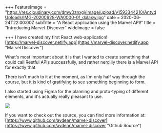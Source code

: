 +++
FeatureImage = "https://res.cloudinary.com/dmw0znxgj/image/upload/v1593344210/AntvdUploads/IMG-20200628-WA0000-01_dxlaxw.jpg"
date = 2020-06-24T22:00:00Z
subTitle = "A React application using the Marvel API!"
title = "Introducing Marvel-Discover"
wideImage = false

+++
I have created my first React web-application!  
[https://marvel-discover.netlify.app](https://marvel-discover.netlify.app "Marvel Discover")

What's most important about it is that I wanted to create something that could call Restful APIs successfully, and rather nerdilly there is a Marvel API for exactly that. 

There isn't much to it at the moment, as I'm only half way through the course, but it is kind of gratifying to see something beginning to form.

I also started using Figma for the planning and proto-typing of different elements, and it's actually really pleasant to use. 

![](https://res.cloudinary.com/dmw0znxgj/image/upload/v1593078666/AntvdUploads/Screenshot_20200625_115046_oztpmd.png)

If you want to check out the source, you can find more information at:  
[https://www.github.com/avdean/marvel-discover](https://www.github.com/avdean/marvel-discover "Github Source")